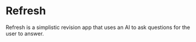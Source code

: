 # Refresh

Refresh is a simplistic revision app that uses an AI to ask questions for the user to answer.
